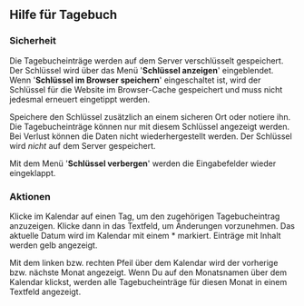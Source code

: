 ﻿
## Hilfe für Tagebuch

### Sicherheit

Die Tagebucheinträge werden auf dem Server verschlüsselt gespeichert.
Der Schlüssel wird über das Menü '**Schlüssel anzeigen**' eingeblendet.
Wenn '**Schlüssel im Browser speichern**' eingeschaltet ist, wird der Schlüssel
für die Website im Browser-Cache gespeichert und muss nicht jedesmal erneuert eingetippt werden.

Speichere den Schlüssel zusätzlich an einem sicheren Ort oder notiere ihn.
Die Tagebucheinträge können nur mit diesem Schlüssel angezeigt werden.
Bei Verlust können die Daten nicht wiederhergestellt werden.
Der Schlüssel wird *nicht* auf dem Server gespeichert.

Mit dem Menü '**Schlüssel verbergen**' werden die Eingabefelder wieder eingeklappt.

### Aktionen

Klicke im Kalendar auf einen Tag, um den zugehörigen Tagebucheintrag anzuzeigen.
Klicke dann in das Textfeld, um Änderungen vorzunehmen.
Das aktuelle Datum wird im Kalendar mit einem * markiert. Einträge mit Inhalt werden gelb angezeigt.

Mit dem linken bzw. rechten Pfeil über dem Kalendar wird der vorherige bzw. nächste Monat angezeigt.
Wenn Du auf den Monatsnamen über dem Kalendar klickst, werden alle Tagebucheinträge für diesen Monat in
einem Textfeld angezeigt.